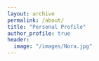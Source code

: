 ```yaml
---
layout: archive
permalink: /about/
title: "Personal Profile"
author_profile: true
header:
  image: "/images/Nora.jpg"
---
```

